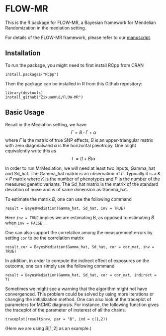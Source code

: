 # FLOW-MR

This is the R package for FLOW-MR, a Bayesian framework for Mendelian Randomization in the mediation setting.

For details of the FLOW-MR framework, please refer to our [manuscript](https://www.biorxiv.org/content/biorxiv/early/2024/02/12/2024.02.10.579129.full.pdf).



## Installation

To run the package, you might need to first install RCpp from CRAN

```
install.packages("RCpp")
```

Then the package can be installed in R from this Github repository:

```
library(devtools)
install_github("ZixuanWu1/FLOW-MR")
```

## Basic Usage

Recall in the Mediation setting, we have $$\Gamma = B \cdot \Gamma + \alpha $$
where $\Gamma$ is the matrix of true SNP effects, $B$ is an upper-triangular matrix with zero diagonalsand $\alpha$ is the horizontal pleiotropy. One might equivalently write this as $$\Gamma = (I + \tilde{B}) \alpha$$

In order to run MrMediation, we will need at least two inputs, Gamma_hat and Sd_hat. The Gamma_hat matrix is an observation of $\Gamma$. Typically it is  a $K \times P$ matrix where $K$ is the number of phenotypes and $P$ is the number of the measured genetic variants. The Sd_hat matrix is the matrix of the standard deviation of noise and is of same dimension as Gamma_hat. 

To estimate the matrix $B$, one can use the following command

```
result = BayesMediation(Gamma_hat, Sd_hat, inv = TRUE)
```

Here ```inv = TRUE``` implies we are estimating B, as opposed to estimating $\tilde{B}$ when ```inv = FALSE ```.

One can also support the correlation among the measurement errors by setting ```cor``` to be the correlation matrix

```
result_cor = BayesMediation(Gamma_hat, Sd_hat, cor = cor_mat, inv = TRUE)
```

In addition, in order to compute the indirect effect of exposures on the outcome, one can simply use the following command

```
result = BayesMediation(Gamma_hat, Sd_hat, cor = cor_mat, indirect = T)
```

Sometimes we might see a warning that the algorithm might not have convergenced. This problem could be solved by using more iterations or changing the initialization method. One can also look at the traceplot of parameters for MCMC diagnosis. For instance, the following function gives the traceplot of the parameter of insterest of all the chains.

```
traceplot(result$raw, par = "B", ind = c(1,2))
```

(Here we are using $B[1,2]$ as an example.)
